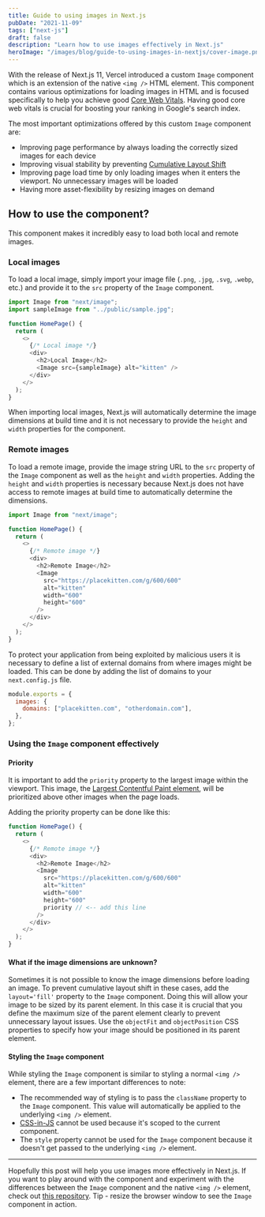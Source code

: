 ```yaml
---
title: Guide to using images in Next.js
pubDate: "2021-11-09"
tags: ["next-js"]
draft: false
description: "Learn how to use images effectively in Next.js"
heroImage: "/images/blog/guide-to-using-images-in-nextjs/cover-image.png"
---
```


With the release of Next.js 11, Vercel introduced a custom `Image` component which is an extension of the native `<img />` HTML element. This component contains various optimizations for loading images in HTML and is focused specifically to help you achieve good [Core Web Vitals](https://web.dev/vitals/). Having good core web vitals is crucial for boosting your ranking in Google's search index.

The most important optimizations offered by this custom `Image` component are:

- Improving page performance by always loading the correctly sized images for each device
- Improving visual stability by preventing [Cumulative Layout Shift](https://web.dev/cls/)
- Improving page load time by only loading images when it enters the viewport. No unnecessary images will be loaded
- Having more asset-flexibility by resizing images on demand

## How to use the component?

This component makes it incredibly easy to load both local and remote images.

### Local images

To load a local image, simply import your image file (`.png`, `.jpg`, `.svg`, `.webp`, etc.) and provide it to the `src` property of the `Image` component.

```js
import Image from "next/image";
import sampleImage from "../public/sample.jpg";

function HomePage() {
  return (
    <>
      {/* Local image */}
      <div>
        <h2>Local Image</h2>
        <Image src={sampleImage} alt="kitten" />
      </div>
    </>
  );
}
```

When importing local images, Next.js will automatically determine the image dimensions at build time and it is not necessary to provide the `height` and `width` properties for the component.

### Remote images

To load a remote image, provide the image string URL to the `src` property of the `Image` component as well as the `height` and `width` properties. Adding the `height` and `width` properties is necessary because Next.js does not have access to remote images at build time to automatically determine the dimensions.

```js
import Image from "next/image";

function HomePage() {
  return (
    <>
      {/* Remote image */}
      <div>
        <h2>Remote Image</h2>
        <Image
          src="https://placekitten.com/g/600/600"
          alt="kitten"
          width="600"
          height="600"
        />
      </div>
    </>
  );
}
```

To protect your application from being exploited by malicious users it is necessary to define a list of external domains from where images might be loaded. This can be done by adding the list of domains to your `next.config.js` file.

```js
module.exports = {
  images: {
    domains: ["placekitten.com", "otherdomain.com"],
  },
};
```

### Using the `Image` component effectively

#### Priority

It is important to add the `priority` property to the largest image within the viewport. This image, the [Largest Contentful Paint element](https://web.dev/lcp/#what-elements-are-considered), will be prioritized above other images when the page loads.

Adding the priority property can be done like this:

```js
function HomePage() {
  return (
    <>
      {/* Remote image */}
      <div>
        <h2>Remote Image</h2>
        <Image
          src="https://placekitten.com/g/600/600"
          alt="kitten"
          width="600"
          height="600"
          priority // <-- add this line
        />
      </div>
    </>
  );
}
```

#### What if the image dimensions are unknown?

Sometimes it is not possible to know the image dimensions before loading an image. To prevent cumulative layout shift in these cases, add the `layout='fill'` property to the `Image` component. Doing this will allow your image to be sized by its parent element. In this case it is crucial that you define the maximum size of the parent element clearly to prevent unnecessary layout issues. Use the `objectFit` and `objectPosition` CSS properties to specify how your image should be positioned in its parent element.

#### Styling the `Image` component

While styling the `Image` component is similar to styling a normal `<img />` element, there are a few important differences to note:

- The recommended way of styling is to pass the `className` property to the `Image` component. This value will automatically be applied to the underlying `<img />` element.
- [CSS-in-JS](https://cssinjs.org/) cannot be used because it's scoped to the current component.
- The `style` property cannot be used for the `Image` component because it doesn't get passed to the underlying `<img />` element.

---

Hopefully this post will help you use images more effectively in Next.js. If you want to play around with the component and experiment with the differences between the `Image` component and the native `<img />` element, check out [this repository](https://github.com/Ngineer101/using-images-nextjs). Tip - resize the browser window to see the `Image` component in action.
